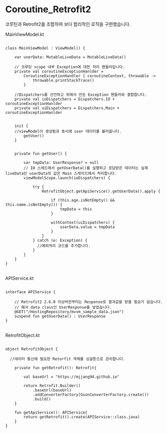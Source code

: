 # Coroutine_Retrofit2
코루틴과 Retrofit2를 조합하여 보다 합리적인 로직을 구현했습니다.

MainViewModel.kt
<pre>
<code>
class MainViewModel : ViewModel() {

    var userData: MutableLiveData<UserResponse> = MutableLiveData()

    // 코루틴 scope 내부 Exception에 대한 처리 핸들러입니다.
    private val coroutineExceptionHanlder =
        CoroutineExceptionHandler { coroutineContext, throwable ->
            throwable.printStackTrace()
        }

    //Dispatchers를 선언하고 위에서 만든 Exception 핸들러와 결합합니다.
    private val ioDispatchers = Dispatchers.IO + coroutineExceptionHanlder
    private val uiDispatchers = Dispatchers.Main + coroutineExceptionHanlder


    init {
    //viewModel이 생성됨과 동시에 user 데이터를 불러옵니다.
        getUser()
    }


    private fun getUser() {

        var tmpData: UserResponse? = null
        // IO 스레드에서 getUserData()를 실행하고 응답받은 데이터는 실제 liveData인 userData의 값은 Main 스레이드에서 처리합니다.
        viewModelScope.launch(ioDispatchers) {

            try {
                RetrofitObject.getApiService().getUserData().apply {

                    if (this.age.isNotEmpty() && this.name.isNotEmpty()) {
                        tmpData = this
                    }

                    withContext(uiDispatchers) {
                        userData.value = tmpData
                    }
                }
            } catch (e: Exception) {
              //예외처리 코드를 추가합니다.
            }
        }
    }
}
</code>
</pre>   
APIService.kt     

<pre>
<code>
interface APIService {

    // Retrofit2 2.6.0 이상버전부터는 Response<T>로 결과값을 받을 필요가 없습니다. 
    // 해서 data class인 UserResponse를 넣었습니다.
    @GET("/HostingRepository/mvvm_sample_data.json")
    suspend fun getUserData() : UserResponse
}
</code>
</pre>    

RetrofitObject.kt
<pre>
<code>
object RetrofitObject {

  //데이터 통신에 필요한 Retorfit 객체를 싱글톤으로 관리합니다.

    private fun getRetrofit(): Retrofit{

        val baseUrl = "https://mjjang94.github.io"

        return Retrofit.Builder()
            .baseUrl(baseUrl)
            .addConverterFactory(GsonConverterFactory.create())
            .build()
    }

    fun getApiService(): APIService{
        return getRetrofit().create(APIService::class.java)
    }
}
</code>
</pre>

